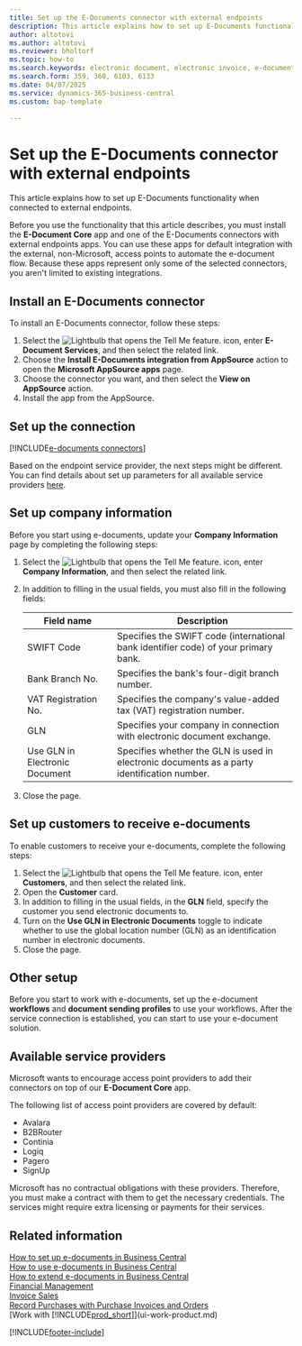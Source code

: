 ```yaml
---
title: Set up the E-Documents connector with external endpoints
description: This article explains how to set up E-Documents functionality when connected to external endpoints.
author: altotovi
ms.author: altotovi
ms.reviewer: bholtorf
ms.topic: how-to
ms.search.keywords: electronic document, electronic invoice, e-document, e-invoice, access-point, endpoint
ms.search.form: 359, 360, 6103, 6133
ms.date: 04/07/2025
ms.service: dynamics-365-business-central
ms.custom: bap-template

---
```


# Set up the E-Documents connector with external endpoints

This article explains how to set up E-Documents functionality when connected to external endpoints.

Before you use the functionality that this article describes, you must install the **E-Document Core** app and one of the E-Documents connectors with external endpoints apps. You can use these apps for default integration with the external, non-Microsoft, access points to automate the e-document flow. Because these apps represent only some of the selected connectors, you aren't limited to existing integrations.

## Install an E-Documents connector  

To install an E-Documents connector, follow these steps:

1. Select the ![Lightbulb that opens the Tell Me feature.](media/ui-search/search_small.png "Tell me what you want to do") icon, enter **E-Document Services**, and then select the related link.
2. Choose the **Install E-Documents integration from AppSource** action to open the **Microsoft AppSource apps** page.
3. Choose the connector you want, and then select the **View on AppSource** action.
4. Install the app from the AppSource.

## Set up the connection

[!INCLUDE[e-documents connectors](includes/edocuments-connectors-include.md)]

Based on the endpoint service provider, the next steps might be different. You can find details about set up parameters for all available service providers [here](finance-edocuments-connectors.md).

## Set up company information

Before you start using e-documents, update your **Company Information** page by completing the following steps:

1. Select the ![Lightbulb that opens the Tell Me feature.](media/ui-search/search_small.png "Tell me what you want to do") icon, enter **Company Information**, and then select the related link.
2. In addition to filling in the usual fields, you must also fill in the following fields:

    | Field name | Description |
    |---|---|
    | SWIFT Code | Specifies the SWIFT code (international bank identifier code) of your primary bank. |
    | Bank Branch No. | Specifies the bank's four-digit branch number. |
    | VAT Registration No. | Specifies the company's value-added tax (VAT) registration number. |
    | GLN | Specifies your company in connection with electronic document exchange. |
    | Use GLN in Electronic Document | Specifies whether the GLN is used in electronic documents as a party identification number. |

4. Close the page.

## Set up customers to receive e-documents

To enable customers to receive your e-documents, complete the following steps:

1. Select the ![Lightbulb that opens the Tell Me feature.](media/ui-search/search_small.png "Tell me what you want to do") icon, enter **Customers**, and then select the related link.
2. Open the **Customer** card.
3. In addition to filling in the usual fields, in the **GLN** field, specify the customer you send electronic documents to.
4. Turn on the **Use GLN in Electronic Documents** toggle to indicate whether to use the global location number (GLN) as an identification number in electronic documents.
5. Close the page.

## Other setup

Before you start to work with e-documents, set up the e-document **workflows** and **document sending profiles** to use your workflows. After the service connection is established, you can start to use your e-document solution.

## Available service providers

Microsoft wants to encourage access point providers to add their connectors on top of our **E-Document Core** app.

The following list of access point providers are covered by default:  

- Avalara
- B2BRouter
- Continia
- Logiq
- Pagero
- SignUp

Microsoft has no contractual obligations with these providers. Therefore, you must make a contract with them to get the necessary credentials. The services might require extra licensing or payments for their services.

## Related information

[How to set up e-documents in Business Central](finance-how-setup-edocuments.md)  
[How to use e-documents in Business Central](finance-how-use-edocuments.md)  
[How to extend e-documents in Business Central](/dynamics365/business-central/dev-itpro/developer/devenv-extend-edocuments)  
[Financial Management](finance.md)  
[Invoice Sales](sales-how-invoice-sales.md)  
[Record Purchases with Purchase Invoices and Orders](purchasing-how-record-purchases.md)  
[Work with [!INCLUDE[prod_short](includes/prod_short.md)]](ui-work-product.md)  

[!INCLUDE[footer-include](includes/footer-banner.md)]
